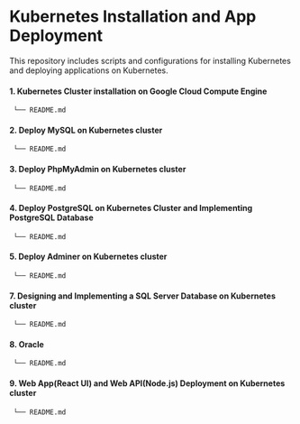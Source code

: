 # Kubernetes Installation and App Deployment
This repository includes scripts and configurations for installing Kubernetes and deploying applications on Kubernetes. 

#### 1. Kubernetes Cluster installation on Google Cloud Compute Engine
     └── README.md
#### 2. Deploy MySQL on Kubernetes cluster
     └── README.md
#### 3. Deploy PhpMyAdmin on Kubernetes cluster
     └── README.md
#### 4. Deploy PostgreSQL on Kubernetes Cluster and Implementing PostgreSQL Database
     └── README.md
#### 5. Deploy Adminer on Kubernetes cluster
     └── README.md
#### 7. Designing and Implementing a SQL Server Database on Kubernetes cluster
     └── README.md
#### 8. Oracle
     └── README.md
#### 9. Web App(React UI) and Web API(Node.js) Deployment on Kubernetes cluster
     └── README.md
